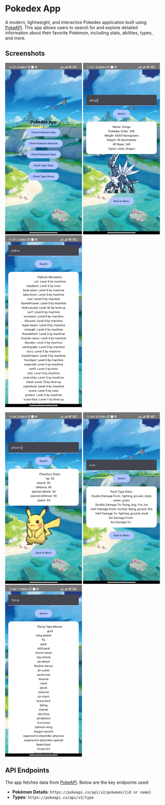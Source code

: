 

# Pokedex App

A modern, lightweight, and interactive Pokedex application built using [PokeAPI](https://pokeapi.co). This app allows users to search for and explore detailed information about their favorite Pokémon, including stats, abilities, types, and more.



## Screenshots

<img src="Screenshots/MainMenu.jpg" alt="Main Menu" width="250">    <img src="Screenshots/PokeData.jpg" alt="Pokemon Data" width="250">    <img src="Screenshots/PokeMovesets.jpg" alt="Pokemon Movesets" width="250">



<img src="Screenshots/PokeStats.jpg" alt="Pokemon Stats" width="250">

<img src="Screenshots/TypeStats.jpg" alt="Type Stats" width="250">

<img src="Screenshots/TypeMoves.jpg" alt="Type Moves" width="250">


## API Endpoints

The app fetches data from [PokeAPI](https://pokeapi.co). Below are the key endpoints used:

- **Pokémon Details**: `https://pokeapi.co/api/v2/pokemon/{id or name}`
- **Types**: `https://pokeapi.co/api/v2/type`
